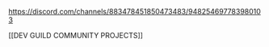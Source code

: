 https://discord.com/channels/883478451850473483/948254697783980103

[[DEV GUILD COMMUNITY PROJECTS]]